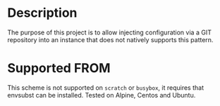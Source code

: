 # Description
The purpose of this project is to allow injecting configuration via a GIT repository into an instance that does not natively supports this pattern.

# Supported FROM
  This scheme is not supported on `scratch` or `busybox`, it requires that envsubst can be installed.
Tested on Alpine, Centos and Ubuntu.
